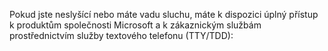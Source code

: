 <Token xmlns:xlink="http://www.w3.org/1999/xlink">Pokud jste neslyšící nebo máte vadu sluchu, máte k dispozici úplný přístup k produktům společnosti Microsoft a k zákaznickým službám prostřednictvím služby textového telefonu (TTY/TDD):</Token>

<!--HONumber=May16_HO1-->


